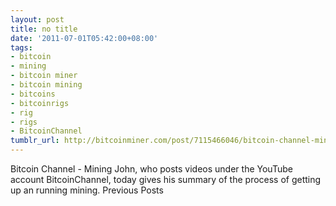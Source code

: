 ```yaml
---
layout: post
title: no title
date: '2011-07-01T05:42:00+08:00'
tags:
- bitcoin
- mining
- bitcoin miner
- bitcoin mining
- bitcoins
- bitcoinrigs
- rig
- rigs
- BitcoinChannel
tumblr_url: http://bitcoinminer.com/post/7115466046/bitcoin-channel-mining-rig
---
```

Bitcoin Channel - Mining
John, who posts videos under the YouTube account BitcoinChannel, today gives his summary of the process of getting up an running mining.
Previous Posts
